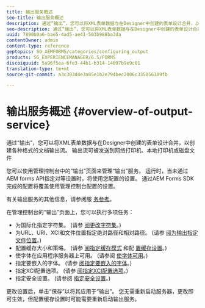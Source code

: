 ```yaml
---
title: 输出服务概述
seo-title: 输出服务概述
description: 通过“输出”，您可以将XML表单数据与在Designer中创建的表单设计合并，以创建各种格式的文档输出流。
seo-description: 通过“输出”，您可以将XML表单数据与在Designer中创建的表单设计合并，以创建各种格式的文档输出流。
uuid: 7890b0a6-bae5-4ad5-ae41-503b988ba3da
contentOwner: admin
content-type: reference
geptopics: SG_AEMFORMS/categories/configuring_output
products: SG_EXPERIENCEMANAGER/6.5/FORMS
discoiquuid: 5a96f5ea-6fe3-44b1-b314-14097b9e9c01
translation-type: tm+mt
source-git-commit: a3c303d4e3a85e1b2e794bec2006c335056309fb

---
```



# 输出服务概述 {#overview-of-output-service}

通过“输出”，您可以将XML表单数据与在Designer中创建的表单设计合并，以创建各种格式的文档输出流。 输出流可被发送到网络打印机、本地打印机或磁盘文件

您可以使用管理控制台中的“输出”页面来管理“输出”服务。 运行时，当未通过AEM forms API指定对等设置时，将使用您配置的设置。 通过AEM Forms SDK完成的配置将覆盖使用管理控制台配置的设置。

有关输出服务的其他信息，请参阅服 [务参考](https://www.adobe.com/go/learn_aemforms_services_61)。

在管理控制台的“输出”页面上，您可以执行多项任务：

* 为国际化指定字符集。 (请参 [阅更改字符集](/help/forms/using/admin-help/change-character-set.md#change-the-character-set)。)
* 为URL、URI、XCI和文件位置指定绝对路径和相对路径。 (请参 [阅为输出指定文件位置](/help/forms/using/admin-help/specify-file-locations-output.md#specify-file-locations-for-output)。)
* 配置缓存大小和策略。 (请参 [阅指定缓存模式](/help/forms/using/admin-help/configuring-caching-output.md#specifying-the-cache-mode) 和配 [置缓存设置](/help/forms/using/admin-help/configuring-caching-output.md#configuring-cache-settings)。)
* 使字体在应用程序服务器上可用。 (请参阅 [使字体可用](/help/forms/using/admin-help/make-fonts-available.md#make-fonts-available)。)
* 指定要嵌入的字体。 (请参 [阅指定要嵌入的字体](/help/forms/using/admin-help/specify-fonts-embed.md#specify-fonts-to-embed)。)
* 指定XCI配置选项。 (请参 [阅指定XCI配置选项](/help/forms/using/admin-help/specify-xci-configuration-options.md#specify-xci-configuration-options)。)
* 指定安全设置。 (请参阅 [指定安全设置](/help/forms/using/admin-help/specify-security-settings.md#specify-security-settings)。)

更改设置后，单击“保存”以将其应用于“输出”。 您无需重新启动服务器，更改即可生效，但配置缓存设置时可能需要重新启动输出服务。
